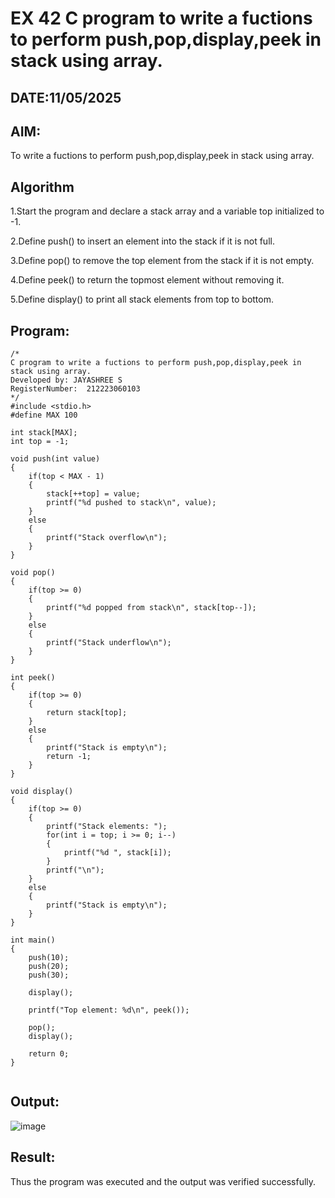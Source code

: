 # EX 42 C program to write a fuctions to perform push,pop,display,peek in stack using array.
## DATE:11/05/2025
## AIM:
To write a fuctions to perform push,pop,display,peek in stack using array.

## Algorithm
1.Start the program and declare a stack array and a variable top initialized to -1.

2.Define push() to insert an element into the stack if it is not full.

3.Define pop() to remove the top element from the stack if it is not empty.

4.Define peek() to return the topmost element without removing it.

5.Define display() to print all stack elements from top to bottom.

## Program:
```
/*
C program to write a fuctions to perform push,pop,display,peek in stack using array.
Developed by: JAYASHREE S
RegisterNumber:  212223060103
*/
#include <stdio.h>
#define MAX 100

int stack[MAX];
int top = -1;

void push(int value)
{
    if(top < MAX - 1)
    {
        stack[++top] = value;
        printf("%d pushed to stack\n", value);
    }
    else
    {
        printf("Stack overflow\n");
    }
}

void pop()
{
    if(top >= 0)
    {
        printf("%d popped from stack\n", stack[top--]);
    }
    else
    {
        printf("Stack underflow\n");
    }
}

int peek()
{
    if(top >= 0)
    {
        return stack[top];
    }
    else
    {
        printf("Stack is empty\n");
        return -1;
    }
}

void display()
{
    if(top >= 0)
    {
        printf("Stack elements: ");
        for(int i = top; i >= 0; i--)
        {
            printf("%d ", stack[i]);
        }
        printf("\n");
    }
    else
    {
        printf("Stack is empty\n");
    }
}

int main()
{
    push(10);
    push(20);
    push(30);

    display();

    printf("Top element: %d\n", peek());

    pop();
    display();

    return 0;
}


```

## Output:

![image](https://github.com/user-attachments/assets/4831e776-f2b9-4fae-abba-04e8a51f5f28)


## Result:
Thus the program was executed and the output was verified successfully.
